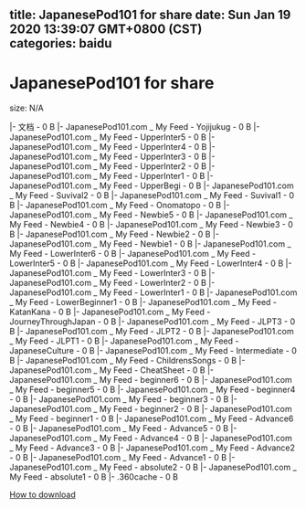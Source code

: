 
title: JapanesePod101 for share
date: Sun Jan 19 2020 13:39:07 GMT+0800 (CST)    
categories: baidu
---

# JapanesePod101 for share
size: N/A
 
 
|- 文档 - 0 B
|- JapanesePod101.com _ My Feed - Yojijukug - 0 B
|- JapanesePod101.com _ My Feed - UpperInter5 - 0 B
|- JapanesePod101.com _ My Feed - UpperInter4 - 0 B
|- JapanesePod101.com _ My Feed - UpperInter3 - 0 B
|- JapanesePod101.com _ My Feed - UpperInter2 - 0 B
|- JapanesePod101.com _ My Feed - UpperInter1 - 0 B
|- JapanesePod101.com _ My Feed - UpperBegi - 0 B
|- JapanesePod101.com _ My Feed - Suvival2 - 0 B
|- JapanesePod101.com _ My Feed - Suvival1 - 0 B
|- JapanesePod101.com _ My Feed - Onomatopo - 0 B
|- JapanesePod101.com _ My Feed - Newbie5 - 0 B
|- JapanesePod101.com _ My Feed - Newbie4 - 0 B
|- JapanesePod101.com _ My Feed - Newbie3 - 0 B
|- JapanesePod101.com _ My Feed - Newbie2 - 0 B
|- JapanesePod101.com _ My Feed - Newbie1 - 0 B
|- JapanesePod101.com _ My Feed - LowerInter6 - 0 B
|- JapanesePod101.com _ My Feed - LowerInter5 - 0 B
|- JapanesePod101.com _ My Feed - LowerInter4 - 0 B
|- JapanesePod101.com _ My Feed - LowerInter3 - 0 B
|- JapanesePod101.com _ My Feed - LowerInter2 - 0 B
|- JapanesePod101.com _ My Feed - LowerInter1 - 0 B
|- JapanesePod101.com _ My Feed - LowerBeginner1 - 0 B
|- JapanesePod101.com _ My Feed - KatanKana - 0 B
|- JapanesePod101.com _ My Feed - JourneyThroughJapan - 0 B
|- JapanesePod101.com _ My Feed - JLPT3 - 0 B
|- JapanesePod101.com _ My Feed - JLPT2 - 0 B
|- JapanesePod101.com _ My Feed - JLPT1 - 0 B
|- JapanesePod101.com _ My Feed - JapaneseCulture - 0 B
|- JapanesePod101.com _ My Feed - Intermediate - 0 B
|- JapanesePod101.com _ My Feed - ChildrensSongs - 0 B
|- JapanesePod101.com _ My Feed - CheatSheet - 0 B
|- JapanesePod101.com _ My Feed - beginner6 - 0 B
|- JapanesePod101.com _ My Feed - beginner5 - 0 B
|- JapanesePod101.com _ My Feed - beginner4 - 0 B
|- JapanesePod101.com _ My Feed - beginner3 - 0 B
|- JapanesePod101.com _ My Feed - beginner2 - 0 B
|- JapanesePod101.com _ My Feed - beginner1 - 0 B
|- JapanesePod101.com _ My Feed - Advance6 - 0 B
|- JapanesePod101.com _ My Feed - Advance5 - 0 B
|- JapanesePod101.com _ My Feed - Advance4 - 0 B
|- JapanesePod101.com _ My Feed - Advance3 - 0 B
|- JapanesePod101.com _ My Feed - Advance2 - 0 B
|- JapanesePod101.com _ My Feed - Advance1 - 0 B
|- JapanesePod101.com _ My Feed - absolute2 - 0 B
|- JapanesePod101.com _ My Feed - absolute1 - 0 B
|- .360cache - 0 B

[How to download](https://bpcam.bemobtrk.com/go/2ceec3aa-1ca2-46d6-b9ff-aaa5c184517c?jno=3494)